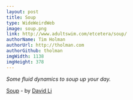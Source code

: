 ```yaml
---
layout: post
title: Soup
type: WideWeirdWeb
image: soup.png
link: http://www.adultswim.com/etcetera/soup/
authorName: Tim Holman
authorUrl: http://tholman.com
authorGithub: tholman
imgWidth: 1138
imgHeight: 378
---
```


_Some fluid dynamics to soup up your day._

[Soup](http://www.adultswim.com/etcetera/soup/) - by [David Li](http://david.li/)
